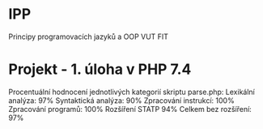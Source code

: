 # IPP
Principy programovacích jazyků a OOP VUT FIT

# Projekt - 1. úloha v PHP 7.4
Procentuální hodnocení jednotlivých kategorií skriptu parse.php:
Lexikální analýza: 97%
Syntaktická analýza: 90%
Zpracování instrukcí: 100%
Zpracování programů: 100%
Rozšíření STATP 94%
Celkem bez rozšíření: 97%


